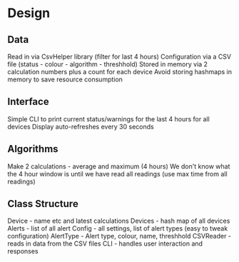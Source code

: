 ﻿# Design

## Data

Read in via CsvHelper library (filter for last 4 hours)
Configuration via a CSV file (status - colour - algorithm - threshhold)
Stored in memory via 2 calculation numbers plus a count for each device
Avoid storing hashmaps in memory to save resource consumption


## Interface

Simple CLI to print current status/warnings for the last 4 hours for all devices
Display auto-refreshes every 30 seconds

## Algorithms

Make 2 calculations - average and maximum (4 hours) 
We don't know what the 4 hour window is until we have read all readings
(use max time from all readings)

## Class Structure


Device - name etc and latest calculations
Devices - hash map of all devices
Alerts - list of all alert
Config - all settings, list of alert types (easy to tweak configuration)
AlertType - Alert type, colour, name, threshhold
CSVReader - reads in data from the CSV files
CLI - handles user interaction and responses



